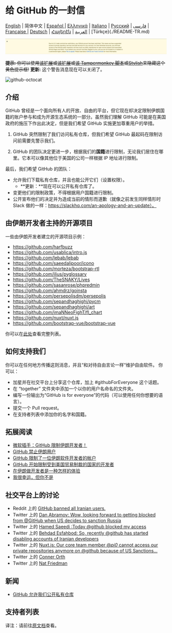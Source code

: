 # 给 GitHub 的一封信

[English](./README.md) | 简体中文 | [Español ](./README-ES.md) | [Ελληνικά](./README-GR.md) | [Italiano](./README-IT.md) | [Русский](./README-RU.md) | [فارسی](./README-PER.md) | [Française ](./README-FR.md) | [Deutsch](./README-DE.md) | [Հայերէն](./README-HY.md) | [العربية](./README-AR.md) | [Türkçe}(./README-TR.md)

![alt text](./message.png)

~~**提示:** 你可以使用[该扩展](https://github.com/JafarAkhondali/remove-github-restrictions-message)或[该扩展](https://github.com/MohamadKh75/ShutHub)或[该 Tampermonkey 脚本](https://gist.github.com/HirbodBehnam/2e079e187be0b1b6a6bcb734ed88474e)或[Stylish](https://userstyles.org/styles/173827/hide-github-warning)来隐藏这个黄色提示框!~~
**更新:** 这个警告消息现在可以关闭了。

![github-octocat](https://user-images.githubusercontent.com/16706911/61997137-7aa7df00-b0b2-11e9-97f1-f452855fe21c.png)

## 介绍

GitHub 曾经是一个面向所有人的开放、自由的平台，但它现在却决定限制伊朗国籍的账户参与和成为开源生态系统的一部分。虽然我们理解 GitHub 可能是在美国政府的施压下作出此决定，但是我们希望 GitHub 实施更加尊重用户的举措。

1. GitHub 突然限制了我们访问私有仓库，但我们希望 GitHub 最起码在限制访问前需要先警示我们。

2. GitHub 的团队决定更进一步，根据我们的**国籍**进行限制，无论我们居住在哪里。它本可以像其他位于美国的公司一样根据 IP 地址进行限制。

最后，我们希望 GitHub 的团队：

- 允许我们下载私有仓库，并且也能公开它们（设置权限）。
  - **更新：**现在可以公开私有仓库了。
- 变更他们的限制政策，不得根据用户国籍进行限制。
- 公开宣布他们的决定并为造成当前的情形而道歉（就像之前发生同样情形时 Slack 做的一样：https://slackhq.com/an-apology-and-an-update）。

## 由伊朗开发者主持的开源项目

一些由伊朗开发者建立的开源项目示例：

- https://github.com/harfbuzz
- https://github.com/usablica/intro.js
- https://github.com/lebab/lebab
- https://github.com/saeedalipoor/icono
- https://github.com/morteza/bootstrap-rtl
- https://github.com/ilius/pyglossary
- https://github.com/TheSNAKY/Lives
- https://github.com/sasanrose/phpredmin
- https://github.com/ahmdrz/goinsta
- https://github.com/persepolisdm/persepolis
- https://github.com/sepandhaghighi/pycm
- https://github.com/sepandhaghighi/art
- https://github.com/imaNNeoFighT/fl_chart
- https://github.com/nuxt/nuxt.js
- https://github.com/bootstrap-vue/bootstrap-vue

你可以在[此处](https://github.com/mohebifar/made-in-iran)查看完整列表。

## 如何支持我们

你可以在任何地方传播这则消息，并且“和对待自由言论一样“维护自由软件。
你可以：

- 加星并在社交平台上分享这个仓库，加上 #githubForEveryone 这个话题。
- 在 “together” 文件夹中添加一个以你的用户名命名的文件夹。
- 编写一份输出为“GitHub is for everyone”的代码（可以使用任何你想要的语言）。
- 提交一个 Pull request。
- 在支持者列表中添加你的名字和国籍。

## 拓展阅读

  - [微软插手：GitHub 限制伊朗开发者！](https://medium.com/@d.aliyamini/microsoft-enters-github-banned-iranian-developers-843f7c60a146)
  - [GitHub 禁止伊朗用户](https://financialtribune.com/articles/sci-tech/99111/github-bans-iran-based-users)
  - [GitHub 限制了一位伊朗软件开发者的帐户](https://hub.packtpub.com/github-has-blocked-an-iranian-software-developers-account)
  - [GitHub 开始限制受到美国贸易制裁的国家的开发者](https://www.zdnet.com/article/github-starts-blocking-developers-in-countries-facing-us-trade-sanctions)
  - [在伊朗做开发者是一种怎样的体验](https://shahinsorkh.ir/2019/07/20/how-is-it-like-to-be-a-dev-in-iran)
  - [我很幸运，但你不是](https://dev.to/jeromegamez/i-am-lucky-you-are-not-2eco)

## 社交平台上的讨论

- Reddit 上的 [GitHub banned all Iranian users.](https://www.reddit.com/r/programming/comments/ciey8g/github_banned_all_iranian_users_our_accounts_are/)
- Twitter 上的 [Dan Abramov: Wow, looking forward to getting blocked from @GitHub when US decides to sanction Russia](https://twitter.com/dan_abramov/status/1154869188672086019?s=19)
- Twitter 上的 [Hamed Saeedi :Today @github blocked my access](https://twitter.com/Hamed/status/1154268514074660864?s=19)
- Twitter 上的 [Behdad Esfahbod: So, recently @github has started disabling accounts of Iranian developers](https://twitter.com/behdadesfahbod/status/1154755351092158465?s=19)
- Twitter 上的 [Nuxt.js: Our core team member @_pi0_ cannot access our private repositories anymore on @github because of US Sanctions...](https://t.co/4FiLexH9Mf)
- Twitter 上的 [Conner Orth](https://twitter.com/conner_orth/status/1154723522729709568)
- Twitter 上的 [Nat Friedman](https://twitter.com/natfriedman/status/1155311121038864384)

## 新闻

- [GitHub 允许我们公开私有仓库](https://github.com/1995parham/github-do-not-ban-us/issues/666)

## 支持者列表

译注：请前往[原文档](./README.md#supporters)查看。

